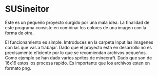 # SUSineitor
Este es un pequeño proyecto surgido por una mala idea. La finalidad de este programa consiste en combinar los colores de una imagen con la forma de otra. 

El funcionamiento es simple. Imtroduces en la carpeta Input las imagenes con las que vas a trabajar. Dado que el proyecto esta en desarrollo no es precisamente eficiente por lo que se recomiendan archivos pequeños. Como ejemplo se han dado varios sprites de minecraft. Dado que son de 16x16 estos los procesa rapido. Es importante que los archivos esten en formato png.
